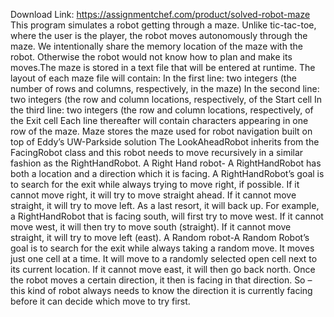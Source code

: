 Download Link: https://assignmentchef.com/product/solved-robot-maze
<br>
This program simulates a robot getting through a maze. Unlike tic-tac-toe, where the user is the player, the robot moves autonomously through the maze. We intentionally share the memory location of the maze with the robot. Otherwise the robot would not know how to plan and make its moves.The maze is stored in a text file that will be entered at runtime. The layout of each maze file will contain: In the first line: two integers (the number of rows and columns, respectively, in the maze) In the second line: two integers (the row and column locations, respectively, of the Start cell In the third line: two integers (the row and column locations, respectively, of the Exit cell Each line thereafter will contain characters appearing in one row of the maze. Maze stores the maze used for robot navigation built on top of Eddy’s UW-Parkside solution The LookAheadRobot inherits from the FacingRobot class and this robot needs to move recursively in a similar fashion as the RightHandRobot. A Right Hand robot- A RightHandRobot has both a location and a direction which it is facing. A RightHandRobot’s goal is to search for the exit while always trying to move right, if possible. If it cannot move right, it will try to move straight ahead. If it cannot move straight, it will try to move left. As a last resort, it will back up. For example, a RightHandRobot that is facing south, will first try to move west. If it cannot move west, it will then try to move south (straight). If it cannot move straight, it will try to move left (east). A Random robot-A Random Robot’s goal is to search for the exit while always taking a random move. It moves just one cell at a time. It will move to a randomly selected open cell next to its current location. If it cannot move east, it will then go back north. Once the robot moves a certain direction, it then is facing in that direction. So – this kind of robot always needs to know the direction it is currently facing before it can decide which move to try first.